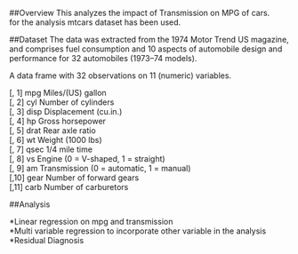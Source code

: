 ##Overview
This analyzes the impact of Transmission on MPG of cars.  
for the analysis mtcars dataset has been used.

##Dataset
The data was extracted from the 1974 Motor Trend US magazine, and comprises fuel consumption and 10 aspects of automobile design and performance for 32 automobiles (1973–74 models).  

A data frame with 32 observations on 11 (numeric) variables.

[, 1]	mpg	Miles/(US) gallon   
[, 2]	cyl	Number of cylinders   
[, 3]	disp	Displacement (cu.in.)   
[, 4]	hp	Gross horsepower   
[, 5]	drat	Rear axle ratio   
[, 6]	wt	Weight (1000 lbs)  
[, 7]	qsec	1/4 mile time   
[, 8]	vs	Engine (0 = V-shaped, 1 = straight)   
[, 9]	am	Transmission (0 = automatic, 1 = manual)   
[,10]	gear	Number of forward gears   
[,11]	carb	Number of carburetors   


##Analysis

*Linear regression on mpg and transmission    
*Multi variable regression to incorporate other variable in the analysis  
*Residual Diagnosis  
